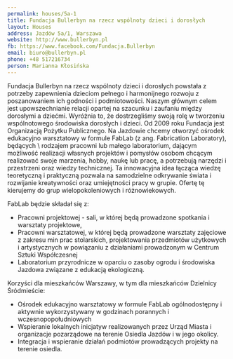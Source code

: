 ```yaml
---
permalink: houses/5a-1
title: Fundacja Bullerbyn na rzecz wspólnoty dzieci i dorosłych
layout: Houses
address: Jazdów 5a/1, Warszawa
website: http://www.bullerbyn.pl
fb: https://www.facebook.com/Fundacja.Bullerbyn
email: biuro@bullerbyn.pl
phone: +48 517216734
person: Marianna Kłosińska
---
```

Fundacja Bullerbyn na rzecz wspólnoty dzieci i dorosłych powstała z potrzeby zapewnienia dzieciom pełnego i harmonijnego rozwoju z poszanowaniem ich godności i podmiotowości. Naszym głównym celem jest upowszechnianie relacji opartej na szacunku i zaufaniu między dorosłymi a dziećmi. Wyróżnia to, że dostrzegliśmy swoją rolę w tworzeniu wspólnotowego środowiska dorosłych i dzieci. Od 2009 roku Fundacja jest Organizacją Pożytku Publicznego. Na Jazdowie chcemy otworzyć ośrodek edukacyjno warsztatowy w formule FabLab (z ang. Fabrication Laboratory), będących \ rodzajem pracowni lub małego laboratorium, dającym możliwość realizacji własnych projektów i pomysłów osobom chcącym realizować swoje marzenia, hobby, naukę lub pracę, a potrzebują narzędzi i przestrzeni oraz wiedzy technicznej. Ta innowacyjna idea łącząca wiedzę teoretyczną i praktyczną pozwala na samodzielne odkrywanie świata i rozwijanie kreatywności oraz umiejętności pracy w grupie. Ofertę tę kierujemy do grup wielopokoleniowych i różnowiekowych.

FabLab będzie składał się z:
- Pracowni projektowej - sali, w której będą prowadzone spotkania i warsztaty projektowe,
- Pracowni warsztatowej, w której będą prowadzone warsztaty zajęciowe z zakresu min prac stolarskich, projektowania przedmiotów użytkowych i artystycznych w powiązaniu z działaniami prowadzonym w Centrum Sztuki Współczesnej 
- Laboratorium przyrodnicze w oparciu o zasoby ogrodu i środowiska Jazdowa związane z edukacją ekologiczną.

Korzyści dla mieszkańców Warszawy, w tym dla mieszkańców Dzielnicy Śródmieście:
- Ośrodek edukacyjno warsztatowy w formule FabLab ogólnodostępny i aktywnie wykorzystywany w godzinach porannych i wczesnopopołudniowych
- Wspieranie lokalnych inicjatyw realizowanych przez Urząd Miasta i organizacje pozarządowe na terenie Osiedla Jazdów i w jego okolicy.
- Integracja i wspieranie działań podmiotów prowadzących projekty na terenie osiedla.
